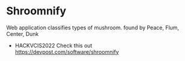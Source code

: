 # Shroomnify
Web application classifies types of mushroom.
found by Peace, Flum, Center, Dunk
- HACKVCIS2022
Check this out https://devpost.com/software/shroomnify
